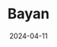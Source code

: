 ---
title: Bayan
address: 35 Rue de Rivoli, 75004 Paris
date: 2024-04-11
ratings:
- 4
foodtags:
- chinois
cover: P1004151_export
---